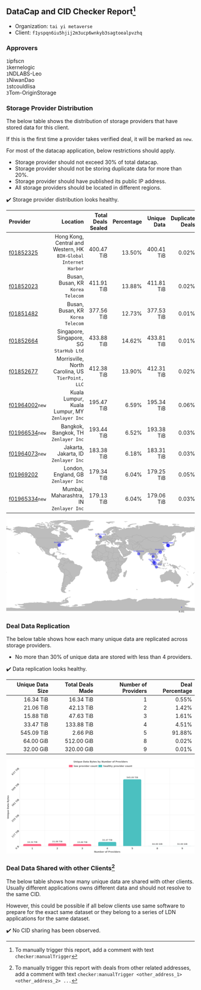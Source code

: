 ## DataCap and CID Checker Report[^1]
 - Organization: `tai yi metaverse`
 - Client: `f1yspqn6iu5hjij2m3ucp6wnkyb3sagtoealpvzhq`
### Approvers
`1`ipfscn<br/>`1`kernelogic<br/>`1`NDLABS-Leo<br/>`1`NiwanDao<br/>`1`stcouldlisa<br/>`3`Tom-OriginStorage

### Storage Provider Distribution
The below table shows the distribution of storage providers that have stored data for this client.

If this is the first time a provider takes verified deal, it will be marked as `new`.

For most of the datacap application, below restrictions should apply.
 - Storage provider should not exceed 30% of total datacap.
 - Storage provider should not be storing duplicate data for more than 20%.
 - Storage provider should have published its public IP address.
 - All storage providers should be located in different regions.

✔️ Storage provider distribution looks healthy.

| Provider                                                    |                                                            Location | Total Deals Sealed | Percentage | Unique Data | Duplicate Deals |
| :---------------------------------------------------------- | ------------------------------------------------------------------: | -----------------: | ---------: | ----------: | --------------: |
| [f01852325](https://filfox.info/en/address/f01852325)       | Hong Kong, Central and Western, HK<br/>`BIH-Global Internet Harbor` |         400.47 TiB |     13.50% |  400.41 TiB |           0.02% |
| [f01852023](https://filfox.info/en/address/f01852023)       |                                Busan, Busan, KR<br/>`Korea Telecom` |         411.91 TiB |     13.88% |  411.81 TiB |           0.02% |
| [f01851482](https://filfox.info/en/address/f01851482)       |                                Busan, Busan, KR<br/>`Korea Telecom` |         377.56 TiB |     12.73% |  377.53 TiB |           0.01% |
| [f01852664](https://filfox.info/en/address/f01852664)       |                          Singapore, Singapore, SG<br/>`StarHub Ltd` |         433.88 TiB |     14.62% |  433.81 TiB |           0.01% |
| [f01852677](https://filfox.info/en/address/f01852677)       |                Morrisville, North Carolina, US<br/>`TierPoint, LLC` |         412.38 TiB |     13.90% |  412.31 TiB |           0.02% |
| [f01964002](https://filfox.info/en/address/f01964002)`new`  |                   Kuala Lumpur, Kuala Lumpur, MY<br/>`Zenlayer Inc` |         195.47 TiB |      6.59% |  195.34 TiB |           0.06% |
| [f01966534](https://filfox.info/en/address/f01966534)`new`  |                             Bangkok, Bangkok, TH<br/>`Zenlayer Inc` |         193.44 TiB |      6.52% |  193.38 TiB |           0.03% |
| [f01964073](https://filfox.info/en/address/f01964073)`new`  |                             Jakarta, Jakarta, ID<br/>`Zenlayer Inc` |         183.38 TiB |      6.18% |  183.31 TiB |           0.03% |
| [f01969202](https://filfox.info/en/address/f01969202)       |                              London, England, GB<br/>`Zenlayer Inc` |         179.34 TiB |      6.04% |  179.25 TiB |           0.05% |
| [f01965334](https://filfox.info/en/address/f01965334)`new`  |                          Mumbai, Maharashtra, IN<br/>`Zenlayer Inc` |         179.13 TiB |      6.04% |  179.06 TiB |           0.03% |

<img src="https://raw.githubusercontent.com/data-preservation-programs/filplus-checker-assets/main/filecoin-project/filecoin-plus-large-datasets/issues/947/1693412091799.png"/>

### Deal Data Replication
The below table shows how each many unique data are replicated across storage providers.

- No more than 30% of unique data are stored with less than 4 providers.

✔️ Data replication looks healthy.

| Unique Data Size | Total Deals Made | Number of Providers | Deal Percentage |
| ---------------: | ---------------: | ------------------: | --------------: |
|        16.34 TiB |        16.34 TiB |                   1 |           0.55% |
|        21.06 TiB |        42.13 TiB |                   2 |           1.42% |
|        15.88 TiB |        47.63 TiB |                   3 |           1.61% |
|        33.47 TiB |       133.88 TiB |                   4 |           4.51% |
|       545.09 TiB |         2.66 PiB |                   5 |          91.88% |
|        64.00 GiB |       512.00 GiB |                   8 |           0.02% |
|        32.00 GiB |       320.00 GiB |                   9 |           0.01% |

<img src="https://raw.githubusercontent.com/data-preservation-programs/filplus-checker-assets/main/filecoin-project/filecoin-plus-large-datasets/issues/947/1693412092673.png"/>

### Deal Data Shared with other Clients[^3]
The below table shows how many unique data are shared with other clients.
Usually different applications owns different data and should not resolve to the same CID.

However, this could be possible if all below clients use same software to prepare for the exact same dataset or they belong to a series of LDN applications for the same dataset.

✔️ No CID sharing has been observed.

[^1]: To manually trigger this report, add a comment with text `checker:manualTrigger`

[^2]: Deals from those addresses are combined into this report as they are specified with `checker:manualTrigger`

[^3]: To manually trigger this report with deals from other related addresses, add a comment with text `checker:manualTrigger <other_address_1> <other_address_2> ...`
